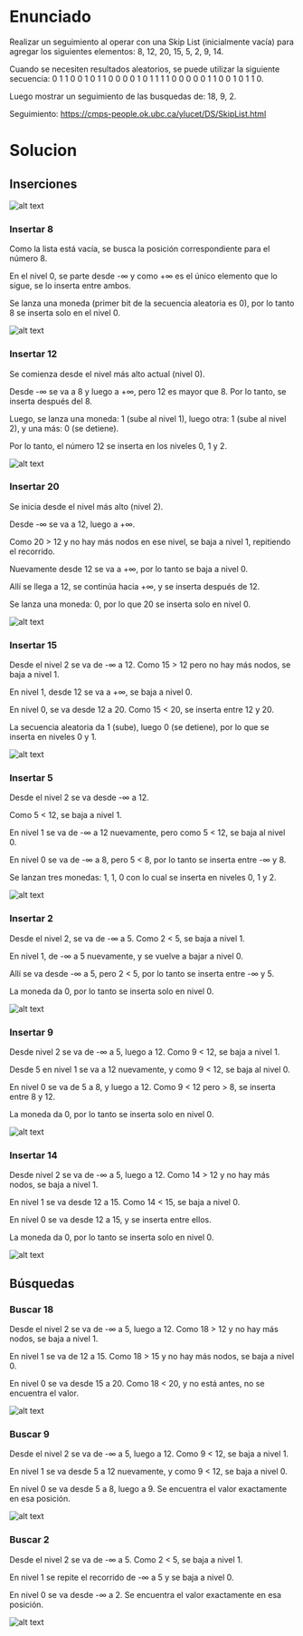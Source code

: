 # Enunciado

Realizar un seguimiento al operar con una Skip List (inicialmente vacía) para agregar los siguientes elementos: 8, 12, 20, 15, 5, 2, 9, 14. 

Cuando se necesiten resultados aleatorios, se puede utilizar la siguiente secuencia: 0 1 1 0 0 1 0 1 1 0 0 0 0 1 0 1 1 1 1 0 0 0 0 0 1 1 0 0 1 0 1 1 0. 

Luego mostrar un seguimiento de las busquedas de: 18, 9, 2.

Seguimiento: https://cmps-people.ok.ubc.ca/ylucet/DS/SkipList.html

# Solucion

## Inserciones

![alt text](imgs/1.png)

### Insertar 8

Como la lista está vacía, se busca la posición correspondiente para el número 8.

En el nivel 0, se parte desde -∞ y como +∞ es el único elemento que lo sigue, se lo inserta entre ambos.

Se lanza una moneda (primer bit de la secuencia aleatoria es 0), por lo tanto 8 se inserta solo en el nivel 0.

![alt text](imgs/2.png)

### Insertar 12

Se comienza desde el nivel más alto actual (nivel 0). 

Desde -∞ se va a 8 y luego a +∞, pero 12 es mayor que 8. Por lo tanto, se inserta después del 8.

Luego, se lanza una moneda: 1 (sube al nivel 1), luego otra: 1 (sube al nivel 2), y una más: 0 (se detiene).

Por lo tanto, el número 12 se inserta en los niveles 0, 1 y 2.

![alt text](imgs/3.png)

### Insertar 20

Se inicia desde el nivel más alto (nivel 2). 

Desde -∞ se va a 12, luego a +∞.

Como 20 > 12 y no hay más nodos en ese nivel, se baja a nivel 1, repitiendo el recorrido.

Nuevamente desde 12 se va a +∞, por lo tanto se baja a nivel 0.

Allí se llega a 12, se continúa hacia +∞, y se inserta después de 12.

Se lanza una moneda: 0, por lo que 20 se inserta solo en nivel 0.

![alt text](imgs/4.png)

### Insertar 15

Desde el nivel 2 se va de -∞ a 12. Como 15 > 12 pero no hay más nodos, se baja a nivel 1.

En nivel 1, desde 12 se va a +∞, se baja a nivel 0.

En nivel 0, se va desde 12 a 20. Como 15 < 20, se inserta entre 12 y 20.

La secuencia aleatoria da 1 (sube), luego 0 (se detiene), por lo que se inserta en niveles 0 y 1.

![alt text](imgs/5.png)

### Insertar 5

Desde el nivel 2 se va desde -∞ a 12. 

Como 5 < 12, se baja a nivel 1.

En nivel 1 se va de -∞ a 12 nuevamente, pero como 5 < 12, se baja al nivel 0.

En nivel 0 se va de -∞ a 8, pero 5 < 8, por lo tanto se inserta entre -∞ y 8.

Se lanzan tres monedas: 1, 1, 0 con lo cual se inserta en niveles 0, 1 y 2.

![alt text](imgs/6.png)

### Insertar 2

Desde el nivel 2, se va de -∞ a 5. Como 2 < 5, se baja a nivel 1.

En nivel 1, de -∞ a 5 nuevamente, y se vuelve a bajar a nivel 0.

Allí se va desde -∞ a 5, pero 2 < 5, por lo tanto se inserta entre -∞ y 5.

La moneda da 0, por lo tanto se inserta solo en nivel 0.

![alt text](imgs/7.png)

### Insertar 9

Desde nivel 2 se va de -∞ a 5, luego a 12. Como 9 < 12, se baja a nivel 1.

Desde 5 en nivel 1 se va a 12 nuevamente, y como 9 < 12, se baja al nivel 0.

En nivel 0 se va de 5 a 8, y luego a 12. Como 9 < 12 pero > 8, se inserta entre 8 y 12.

La moneda da 0, por lo tanto se inserta solo en nivel 0.

![alt text](imgs/8.png)

### Insertar 14

Desde nivel 2 se va de -∞ a 5, luego a 12. Como 14 > 12 y no hay más nodos, se baja a nivel 1.

En nivel 1 se va desde 12 a 15. Como 14 < 15, se baja a nivel 0.

En nivel 0 se va desde 12 a 15, y se inserta entre ellos.

La moneda da 0, por lo tanto se inserta solo en nivel 0.

![alt text](imgs/9.png)

## Búsquedas

### Buscar 18

Desde el nivel 2 se va de -∞ a 5, luego a 12. Como 18 > 12 y no hay más nodos, se baja a nivel 1.

En nivel 1 se va de 12 a 15. Como 18 > 15 y no hay más nodos, se baja a nivel 0.

En nivel 0 se va desde 15 a 20. Como 18 < 20, y no está antes, no se encuentra el valor.

![alt text](imgs/10.png)

### Buscar 9

Desde el nivel 2 se va de -∞ a 5, luego a 12. Como 9 < 12, se baja a nivel 1.

En nivel 1 se va desde 5 a 12 nuevamente, y como 9 < 12, se baja a nivel 0.

En nivel 0 se va desde 5 a 8, luego a 9. Se encuentra el valor exactamente en esa posición.

![alt text](imgs/11.png)

### Buscar 2

Desde el nivel 2 se va de -∞ a 5. Como 2 < 5, se baja a nivel 1.

En nivel 1 se repite el recorrido de -∞ a 5 y se baja a nivel 0.

En nivel 0 se va desde -∞ a 2. Se encuentra el valor exactamente en esa posición.

![alt text](imgs/12.png)